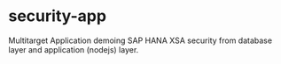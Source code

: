 # security-app
Multitarget Application demoing SAP HANA XSA security from database layer and application (nodejs) layer.